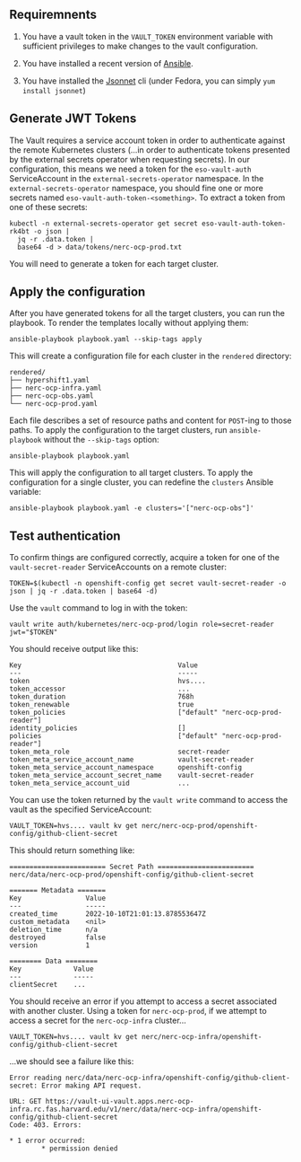 ## Requiremnents

1. You have a vault token in the `VAULT_TOKEN` environment variable with sufficient privileges to make changes to the vault configuration.

1. You have installed a recent version of [Ansible].

1. You have installed the [Jsonnet] cli (under Fedora, you can simply `yum install jsonnet`)

[ansible]: https://www.ansible.com/
[jsonnet]: https://jsonnet.org/

## Generate JWT Tokens

The Vault requires a service account token in order to authenticate against the remote Kubernetes clusters (...in order to authenticate tokens presented by the external secrets operator when requesting secrets). In our configuration, this means we need a token for the `eso-vault-auth` ServiceAccount in the `external-secrets-operator` namespace. In the `external-secrets-operator` namespace, you should fine one or more secrets named `eso-vault-auth-token-<something>`. To extract a token from one of these secrets:

```
kubectl -n external-secrets-operator get secret eso-vault-auth-token-rk4bt -o json |
  jq -r .data.token |
  base64 -d > data/tokens/nerc-ocp-prod.txt
```

You will need to generate a token for each target cluster.

## Apply the configuration

After you have generated tokens for all the target clusters, you can run the playbook. To render the templates locally without applying them:

```
ansible-playbook playbook.yaml --skip-tags apply
```

This will create a configuration file for each cluster in the `rendered` directory:

```
rendered/
├── hypershift1.yaml
├── nerc-ocp-infra.yaml
├── nerc-ocp-obs.yaml
└── nerc-ocp-prod.yaml
```

Each file describes a set of resource paths and content for `POST`-ing to those paths. To apply the configuration to the target clusters, run `ansible-playbook` without the `--skip-tags` option:

```
ansible-playbook playbook.yaml
```

This will apply the configuration to all target clusters. To apply the configuration for a single cluster, you can redefine the `clusters` Ansible variable:

```
ansible-playbook playbook.yaml -e clusters='["nerc-ocp-obs"]'
```

## Test authentication

To confirm things are configured correctly, acquire a token for one of the `vault-secret-reader` ServiceAccounts on a remote cluster:

```
TOKEN=$(kubectl -n openshift-config get secret vault-secret-reader -o json | jq -r .data.token | base64 -d)
```

Use the `vault` command to log in with the token:

```
vault write auth/kubernetes/nerc-ocp-prod/login role=secret-reader jwt="$TOKEN"
```

You should receive output like this:

```
Key                                       Value
---                                       -----
token                                     hvs....
token_accessor                            ...
token_duration                            768h
token_renewable                           true
token_policies                            ["default" "nerc-ocp-prod-reader"]
identity_policies                         []
policies                                  ["default" "nerc-ocp-prod-reader"]
token_meta_role                           secret-reader
token_meta_service_account_name           vault-secret-reader
token_meta_service_account_namespace      openshift-config
token_meta_service_account_secret_name    vault-secret-reader
token_meta_service_account_uid            ...
```

You can use the token returned by the `vault write` command to access the vault as the specified ServiceAccount:

```
VAULT_TOKEN=hvs.... vault kv get nerc/nerc-ocp-prod/openshift-config/github-client-secret
```

This should return something like:

```
======================== Secret Path ========================
nerc/data/nerc-ocp-prod/openshift-config/github-client-secret

======= Metadata =======
Key                Value
---                -----
created_time       2022-10-10T21:01:13.878553647Z
custom_metadata    <nil>
deletion_time      n/a
destroyed          false
version            1

======== Data ========
Key             Value
---             -----
clientSecret    ...
```

You should receive an error if you attempt to access a secret associated with another cluster. Using a token for `nerc-ocp-prod`, if we attempt to access a secret for the `nerc-ocp-infra` cluster...

```
VAULT_TOKEN=hvs.... vault kv get nerc/nerc-ocp-infra/openshift-config/github-client-secret
```

...we should see a failure like this:

```
Error reading nerc/data/nerc-ocp-infra/openshift-config/github-client-secret: Error making API request.

URL: GET https://vault-ui-vault.apps.nerc-ocp-infra.rc.fas.harvard.edu/v1/nerc/data/nerc-ocp-infra/openshift-config/github-client-secret
Code: 403. Errors:

* 1 error occurred:
        * permission denied
```
